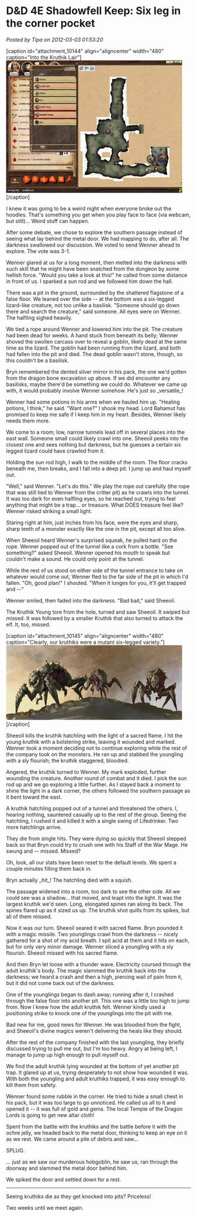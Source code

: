 # D&D 4E Shadowfell Keep: Six leg in the corner pocket

*Posted by Tipa on 2012-03-03 01:53:20*

[caption id="attachment\_10144" align="aligncenter" width="480" caption="Into the Kruthik Lair"][![](../uploads/2012/03/FantasyGrounds-2012-03-01-22-27-40-77-480x360.jpg "Into the Kruthik Lair")](../uploads/2012/03/FantasyGrounds-2012-03-01-22-27-40-77.jpg)[/caption]

I knew it was going to be a weird night when everyone broke out the hoodies. That's something you get when you play face to face (via webcam, but still)... Weird stuff can happen.

After some debate, we chose to explore the southern passage instead of seeing what lay behind the metal door. We had mapping to do, after all. The darkness swallowed our discussion. We voted to send Wenner ahead to explore. The vote was 3-1. 

Wenner glared at us for a long moment, then melted into the darkness with such skill that he might have been snatched from the dungeon by some hellish force. "Would you take a look at this!" he called from some distance in front of us. I sparked a sun rod and we followed him down the hall.

There was a pit in the ground, surrounded by the shattered flagstone of a false floor. We leaned over the side -- at the bottom was a six-legged lizard-like creature, not too unlike a basilisk. "Someone should go down there and search the creature," said someone. All eyes were on Wenner. The halfling sighed heavily.

We tied a rope around Wenner and lowered him into the pit. The creature had been dead for weeks. A hand stuck from beneath its belly; Wenner shoved the swollen carcass over to reveal a goblin, likely dead at the same time as the lizard. The goblin had been running from the lizard, and both had fallen into the pit and died. The dead goblin wasn't stone, though, so this couldn't be a basilisk.

Bryn remembered the dented silver mirror in his pack, the one we'd gotten from the dragon bone excavation up above. If we did encounter any basilisks, maybe there'd be something we could do. Whatever we came up with, it would probably involve Wenner somehow. He's just so \_versatile\_!

Wenner had some potions in his arms when we hauled him up. "Healing potions, I think," he said. "Want one?" I shook my head. Lord Bahamut has promised to keep me safe if I keep him in my heart. Besides, Wenner likely needs them more.

We come to a room; low, narrow tunnels lead off in several places into the east wall. Someone small could likely crawl into one. Sheeoil peeks into the closest one and sees nothing but darkness, but he guesses a certain six legged lizard could have crawled from it.

Holding the sun rod high, I walk to the middle of the room. The floor cracks beneath me, then breaks, and I fall into a deep pit. I jump up and haul myself out.

"Well," said Wenner. "Let's do this." We play the rope out carefully (the rope that was still tied to Wenner from the critter pit) as he crawls into the tunnel. It was too dark for even halfling eyes, so he reached out, trying to feel anything that might be a trap... or treasure. What DOES treasure feel like? Wenner risked striking a small light.

Staring right at him, just inches from his face, were the eyes and sharp, sharp teeth of a monster exactly like the one in the pit, except all too alive.

When Sheeoil heard Wenner's surprised squeak, he pulled hard on the rope. Wenner popped out of the tunnel like a cork from a bottle. "See something?" asked Sheeoil. Wenner opened his mouth to speak but couldn't make a sound. He could only point at the tunnel.

While the rest of us stood on either side of the tunnel entrance to take on whatever would come out, Wenner fled to the far side of the pit in which I'd fallen. "Oh, good plan!" I shouted. "When it lunges for you, it'll get trapped and --"

Wenner smiled, then faded into the darkness. "Bad bait," said Sheeoil.

The Kruthik Young tore from the hole, turned and saw Sheeoil. It swiped but missed. It was followed by a smaller Kruthik that also turned to attack the elf. It, too, missed.

[caption id="attachment\_10145" align="aligncenter" width="480" caption="Clearly, our kruthiks were a mutant six-legged variety."][![](../uploads/2012/03/kruthiks-480x203.jpg "Clearly, our kruthiks were a mutant six-legged variety.")](../uploads/2012/03/kruthiks.jpg)[/caption]

Sheeoil kills the kruthik hatchling with the light of a sacred flame. I hit the young kruthik with a bolstering strike, leaving it wounded and marked. Wenner took a moment deciding not to continue exploring while the rest of the company took on the monsters. He ran up and stabbed the youngling with a sly flourish; the kruthik staggered, bloodied.

Angered, the kruthik turned to Wenner. My mark exploded, further wounding the creature. Another round of combat and it died. I pick the sun rod up and we go exploring a little further. As I stayed back a moment to shine the light in a dark corner, the others followed the southern passage as it bent toward the east.

A kruthik hatchling popped out of a tunnel and threatened the others. I, hearing nothing, sauntered casually up to the rest of the group. Seeing the hatchling, I rushed it and killed it with a single swing of Lifedrinker. Two more hatchlings arrive.

They die from single hits. They were dying so quickly that Sheeoil stepped back so that Bryn could try to crush one with his Staff of the War Mage. He swung and -- missed. Missed?

Oh, look, all our stats have been reset to the default levels. We spent a couple minutes filling them back in.

Bryn actually \_hit\_! The hatchling died with a squish.

The passage widened into a room, too dark to see the other side. All we could see was a shadow... that moved, and leapt into the light. It was the largest kruthik we'd seen. Long, elongated spines ran along its back. The spines flared up as it sized us up. The kruthik shot quills from its spikes, but all of them missed.

Now it was our turn. Sheeoil seared it with sacred flame. Bryn pounded it with a magic missile. Two younglings crawl from the darkness -- nicely gathered for a shot of my acid breath. I spit acid at them and it hits on each, but for only very minor damage. Wenner sliced a youngling with a sly flourish. Sheeoil missed with his sacred flame.

And then Bryn let loose with a thunder wave. Electricity coursed through the adult kruthik's body. The magic slammed the kruthik back into the darkness; we heard a crash and then a high, piercing wail of pain from it, but it did not come back out of the darkness.

One of the younglings began to dash away; running after it, I crashed through the false floor into another pit. This one was a little too high to jump from. Now I knew how the adult kruthik felt. Wenner kindly used a positioning strike to knock one of the younglings into the pit with me.

Bad new for me, good news for Wenner. He was bloodied from the fight, and Sheeoil's divine magics weren't delivering the heals like they should.

After the rest of the company finished with the last youngling, they briefly discussed trying to pull me out, but I'm too heavy. Angry at being left, I manage to jump up high enough to pull myself out.

We find the adult kruthik lying wounded at the bottom of yet another pit trap. It glared up at us, trying desperately to not show how wounded it was. With both the youngling and adult kruthiks trapped, it was easy enough to kill them from safety.

Wenner found some rubble in the corner. He tried to hide a small chest in his pack, but it was too large to go unnoticed. He called us all to it and opened it -- it was full of gold and gems. The local Temple of the Dragon Lords is going to get new altar cloth!

Spent from the battle with the kruthiks and the battle before it with the ochre jelly, we headed back to the metal door, thinking to keep an eye on it as we rest. We came around a pile of debris and saw...

SPLUG.

... just as we saw our murderous hobgoblin, he saw us, ran through the doorway and slammed the metal door behind him.

We spiked the door and settled down for a rest.

---

Seeing kruthiks die as they get knocked into pits? Priceless!

Two weeks until we meet again.
